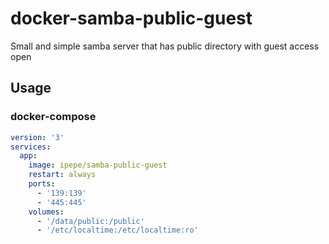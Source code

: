 # docker-samba-public-guest
Small and simple samba server that has public directory with guest access open


## Usage

### docker-compose

```yaml
version: '3'
services:
  app:
    image: ipepe/samba-public-guest
    restart: always
    ports:
      - '139:139'
      - '445:445'
    volumes:
      - '/data/public:/public'
      - '/etc/localtime:/etc/localtime:ro'
```